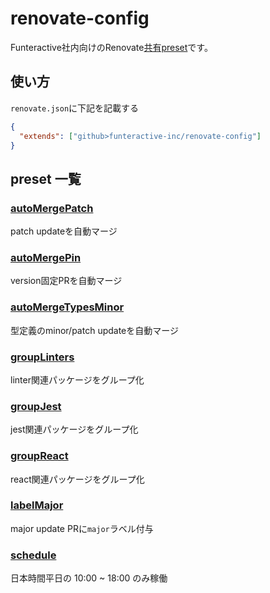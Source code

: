 # renovate-config

Funteractive社内向けのRenovate[共有preset](https://docs.renovatebot.com/config-presets/)です。

## 使い方
`renovate.json`に下記を記載する

```json
{
  "extends": ["github>funteractive-inc/renovate-config"]
}
```

## preset 一覧

### [autoMergePatch](https://github.com/funteractive-inc/renovate-config/blob/main/autoMergePatch.json)
patch updateを自動マージ


### [autoMergePin](https://github.com/funteractive-inc/renovate-config/blob/main/autoMergePin.json)
version固定PRを自動マージ

### [autoMergeTypesMinor](https://github.com/funteractive-inc/renovate-config/blob/main/autoMergeTypesMinor.json)
型定義のminor/patch updateを自動マージ

### [groupLinters](https://github.com/funteractive-inc/renovate-config/blob/main/groupLinters.json)

linter関連パッケージをグループ化
### [groupJest](https://github.com/funteractive-inc/renovate-config/blob/main/groupJest.json)

jest関連パッケージをグループ化
### [groupReact](https://github.com/funteractive-inc/renovate-config/blob/main/autoMergeTypesMinor.json)

react関連パッケージをグループ化

### [labelMajor](https://github.com/funteractive-inc/renovate-config/blob/main/labelMajor.json)

major update PRに`major`ラベル付与

### [schedule](https://github.com/funteractive-inc/renovate-config/blob/main/schedule.json)

日本時間平日の 10:00 ~ 18:00 のみ稼働